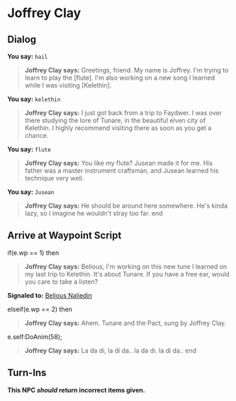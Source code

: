 # Joffrey Clay
## Dialog

**You say:** `hail`



>**Joffrey Clay says:** Greetings, friend. My name is Joffrey. I'm trying to learn to play the [flute]. I'm also working on a new song I learned while I was visiting [Kelethin].

**You say:** `kelethin`



>**Joffrey Clay says:** I just got back from a trip to Faydwer. I was over there studying the lore of Tunare, in the beautiful elven city of Kelethin. I highly recommend visiting there as soon as you get a chance.

**You say:** `flute`



>**Joffrey Clay says:** You like my flute? Jusean made it for me. His father was a master instrument craftsman, and Jusean learned his technique very well.

**You say:** `Jusean`



>**Joffrey Clay says:** He should be around here somewhere.  He's kinda lazy, so I imagine he wouldn't stray too far.
end

## Arrive at Waypoint Script

if(e.wp == 1) then


>**Joffrey Clay says:** Belious, I'm working on this new tune I learned on my last trip to Kelethin. It's about Tunare. If you have a free ear, would you care to take a listen?


**Signaled to:**  [Belious Naliedin](/npc/1125)

elseif(e.wp == 2) then


>**Joffrey Clay says:** Ahem. Tunare and the Pact, sung by Joffrey Clay.


e.self:DoAnim(58);


>**Joffrey Clay says:** La da di, la di da.. la da di. la di da..
end

## Turn-Ins



**This NPC *should* return incorrect items given.**

